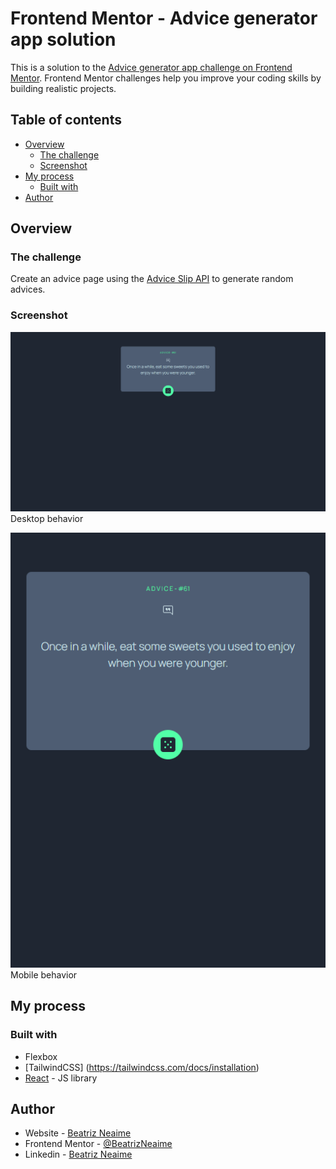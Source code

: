 # Frontend Mentor - Advice generator app solution

This is a solution to the [Advice generator app challenge on Frontend Mentor](https://www.frontendmentor.io/challenges/advice-generator-app-QdUG-13db). Frontend Mentor challenges help you improve your coding skills by building realistic projects.

## Table of contents

- [Overview](#overview)
  - [The challenge](#the-challenge)
  - [Screenshot](#screenshot)
- [My process](#my-process)
  - [Built with](#built-with)
- [Author](#author)
## Overview

### The challenge
Create an advice page using the [Advice Slip API](https://api.adviceslip.com) to generate random advices.

### Screenshot

![](./src/assets/screenshot.png)
Desktop behavior

![](./src/assets/screenshot2.png)
Mobile behavior

## My process

### Built with

- Flexbox
- [TailwindCSS] (https://tailwindcss.com/docs/installation)
- [React](https://reactjs.org/) - JS library

## Author
- Website - [Beatriz Neaime](beatrizneaime.vercel.app)
- Frontend Mentor - [@BeatrizNeaime](https://www.frontendmentor.io/profile/BeatrizNeaime)
- Linkedin - [Beatriz Neaime](https://www.linkedin.com/in/beatriz-neaime-1564b51b1/)


